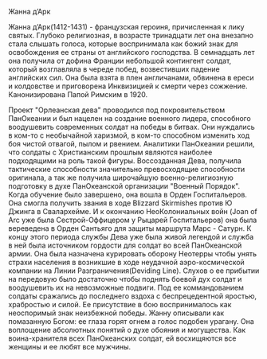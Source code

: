 Жанна д’Арк

Жанна д’Арк(1412-1431) - французская героиня, причисленная к лику святых.
Глубоко религиозная, в возрасте тринадцати лет она внезапно стала слышать голоса,
которые воспринимала как божий знак для освобождения ее страны от английского господства.
В семнадцать лет она получила от дофина Франции небольшой контингент солдат,
который возглавляла в череде побед, возвестивших падение английских сил.
Она была взята в плен англичанами, обвинена в ереси и колдовстве и приговорена
Инквизицией к смерти через сожжение. Канонизирована Папой Римским в 1920.

Проект "Орлеанская дева" проводился под покровительством ПанОкеании и был нацелен на создание военного лидера, способного воодушевить современных солдат на победы в битвах. Они нуждались в ком-то с необычайной харизмой, в ком-то способном изменить ход боя чистой отвагой, пылом и рвением. Аналитики ПанОкеании решили, что солдаты с Христианским прошлым являются наиболее подходящими на роль такой фигуры. Воссозданная Дева, получила тактические способности значительно превосходящие способности оригинала, а так же получила широчайшую военно-религиозную подготовку в духе ПанОкеанской организации "Военный Порядок". Когда обучение было завершено, она вошла в Орден Госпитальеров. Она смогла получить звания в ходе Blizzard Skirmishes против Ю Джинга в Свалархейме. И к окончанию НеоКолониальных войн (Joan of Arc уже была Сестрой-Оффицером у Рыцарей Госпитальеров) она была вереведена в Орден Сантьяго для защиты маршрута Марс - Сатурн. К концу этого периода службы Дева уже была живой легендой и служба в ней была источником гордости для солдат во всей ПанОкеанской армии. Она была назначена курировать оборону Неотерры чтобы унять страхи населения в возникшие в ходе неудачной аэро-космической компании на Линии Разграничения(Deviding Line). Слухов о ее прибытии на передовую было достаточно чтобы поднять боевой дух солдат и воодушевить их на невозможные подвиги. Под ее коммандованием солдаты сражались до последнего вздоха с беспрецедентной яростью, храбростью и силой. Ее присутствие в бою воспринималось как неоспоримый знак неизбежной победы. Жанну описывали как помазанную Богом: ее глаза горят огнем а голос подобен урагану. Она воплощение абсолютных понятий о духе обояния и могущества. Как воина-хранителя всех ПанОкеанских солдат, ей восхищяются все женщины и ее любят все мужчины.
